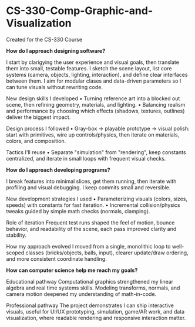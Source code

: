 # CS-330-Comp-Graphic-and-Visualization
Created for the CS-330 Course

**How do I approach designing software?**

I start by clarigying the user experience and visual goals, then translate them into small, testable features. I sketch the scene layout, list core systems (camera, objects, lighting, interaction), and define clear interfaces between them. I aim for modular clases and data-driven parameters so I can tune visuals without rewriting code.

New design skills I developed
• Turning reference art into a blocked out scene, then refining geometry, materials, and lighting.
• Balancing realism and performance by choosing which effects (shadows, textures, outlines) deliver the biggest impact.

Design process I followed
• Gray-box -> playable prototype -> visual polish: start with primitives, wire up controls/physics, then iterate on materials, colors, and composition.

Tactics I'll reuse
• Separate "simulation" from "rendering", keep constants centralized, and iterate in small loops with frequent visual checks.

**How do I approach developing programs?**

I break features into minimal slices, get them running, then iterate with profiling and visual debugging. I keep commits small and reversible.

New development strategies I used
• Parameterizing visuals (colors, sizes, speeds) with constants for fast iteration. 
• Incremental collision/physics tweaks guided by simple math checks (normals, clamping).

Role of iteration
Frequent test runs shaped the feel of motion, bounce behavior, and readability of the scene, each pass improved clarity and stability.

How my approach evolved
I moved from a single, monolithic loop to well-scoped classes (bricks/objects, balls, input), clearer update/draw ordering, and more consistent coordinate handling.

**How can computer science help me reach my goals?**

Educational pathway
Computational graphics strengthened my linear algebra and real time systems skills.
Modeling transforms, normals, and camera motion deepened my understanding of math-in-code.

Professional pathway
The project demonstrates I can ship interactive visuals, useful for UI/UX prototyping,
simulation, game/AR work, and data visualization, where readable rendering and responsive interaction matter.
